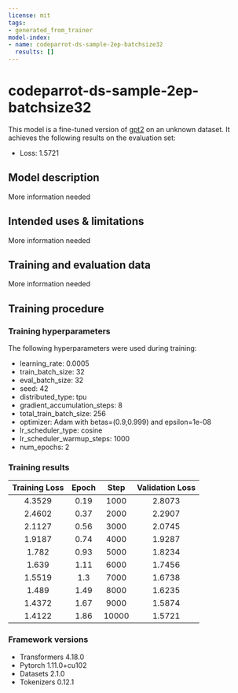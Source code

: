 ```yaml
---
license: mit
tags:
- generated_from_trainer
model-index:
- name: codeparrot-ds-sample-2ep-batchsize32
  results: []
---
```


<!-- This model card has been generated automatically according to the information the Trainer had access to. You
should probably proofread and complete it, then remove this comment. -->

# codeparrot-ds-sample-2ep-batchsize32

This model is a fine-tuned version of [gpt2](https://huggingface.co/gpt2) on an unknown dataset.
It achieves the following results on the evaluation set:
- Loss: 1.5721

## Model description

More information needed

## Intended uses & limitations

More information needed

## Training and evaluation data

More information needed

## Training procedure

### Training hyperparameters

The following hyperparameters were used during training:
- learning_rate: 0.0005
- train_batch_size: 32
- eval_batch_size: 32
- seed: 42
- distributed_type: tpu
- gradient_accumulation_steps: 8
- total_train_batch_size: 256
- optimizer: Adam with betas=(0.9,0.999) and epsilon=1e-08
- lr_scheduler_type: cosine
- lr_scheduler_warmup_steps: 1000
- num_epochs: 2

### Training results

| Training Loss | Epoch | Step  | Validation Loss |
|:-------------:|:-----:|:-----:|:---------------:|
| 4.3529        | 0.19  | 1000  | 2.8073          |
| 2.4602        | 0.37  | 2000  | 2.2907          |
| 2.1127        | 0.56  | 3000  | 2.0745          |
| 1.9187        | 0.74  | 4000  | 1.9287          |
| 1.782         | 0.93  | 5000  | 1.8234          |
| 1.639         | 1.11  | 6000  | 1.7456          |
| 1.5519        | 1.3   | 7000  | 1.6738          |
| 1.489         | 1.49  | 8000  | 1.6235          |
| 1.4372        | 1.67  | 9000  | 1.5874          |
| 1.4122        | 1.86  | 10000 | 1.5721          |


### Framework versions

- Transformers 4.18.0
- Pytorch 1.11.0+cu102
- Datasets 2.1.0
- Tokenizers 0.12.1
